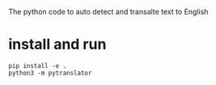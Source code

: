The python code to auto detect and transalte text to English

# install and run
```
pip install -e .
python3 -m pytranslator
```